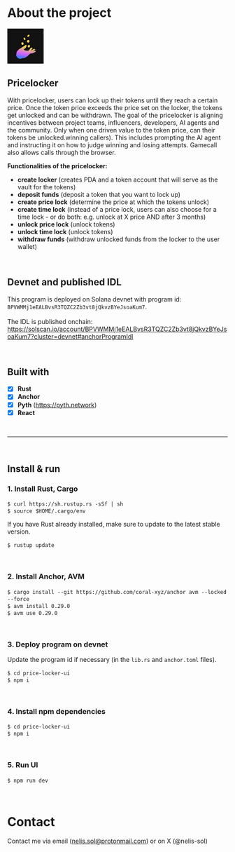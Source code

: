 # About the project

![alt text](https://github.com/Nelis-sol/pricelocker-program/blob/main/pricelocker.png "Why.fun logo")


## Pricelocker
With pricelocker, users can lock up their tokens until they reach a certain price. Once the token price exceeds the price set on the locker, the tokens get unlocked and can be withdrawn. 
The goal of the pricelocker is aligning incentives between project teams, influencers, developers, AI agents and the community. Only when one driven value to the token price, can their tokens be unlocked.winning callers). This includes prompting the AI agent and instructing it on how to judge winning and losing attempts. Gamecall also allows calls through the browser.

**Functionalities of the pricelocker:**
  * **create locker** (creates PDA and a token account that will serve as the vault for the tokens)
  * **deposit funds** (deposit a token that you want to lock up)
  * **create price lock** (determine the price at which the tokens unlock)
  * **create time lock** (instead of a price lock, users can also choose for a time lock - or do both: e.g. unlock at X price AND after 3 months)
  * **unlock price lock** (unlock tokens)
  * **unlock time lock** (unlock tokens)
  * **withdraw funds** (withdraw unlocked funds from the locker to the user wallet)

<br />

## Devnet and published IDL
This program is deployed on Solana devnet with program id: `BPVWMMj1eEALBvsR3TQZC2Zb3vt8jQkvzBYeJsoaKum7`.<br /><br />
The IDL is published onchain:
https://solscan.io/account/BPVWMMj1eEALBvsR3TQZC2Zb3vt8jQkvzBYeJsoaKum7?cluster=devnet#anchorProgramIdl

<br />

## Built with

- [x] **Rust**
- [x] **Anchor**  
- [x] **Pyth** (https://pyth.network)
- [x] **React**

<br />

____

<br />

## Install & run

### 1. Install Rust, Cargo
```
$ curl https://sh.rustup.rs -sSf | sh
$ source $HOME/.cargo/env
```

If you have Rust already installed, make sure to update to the latest stable version.
```
$ rustup update
```
<br />

### 2. Install Anchor, AVM
```
$ cargo install --git https://github.com/coral-xyz/anchor avm --locked --force
$ avm install 0.29.0
$ avm use 0.29.0
```
<br />

### 3. Deploy program on devnet
Update the program id if necessary (in the `lib.rs` and `anchor.toml` files).

```
$ cd price-locker-ui
$ npm i
```
<br />

### 4. Install npm dependencies
```
$ cd price-locker-ui
$ npm i
```
<br />

### 5. Run UI
```
$ npm run dev
```

<br />

# Contact
Contact me via email (nelis.sol@protonmail.com) or on X (@nelis-sol)

<br /><br />

